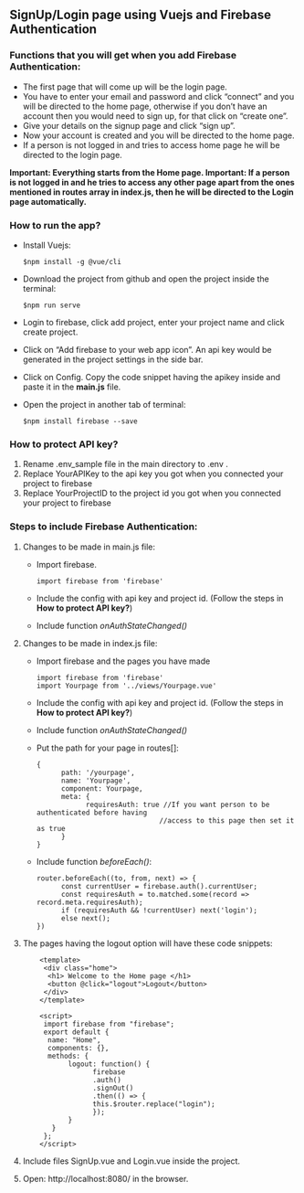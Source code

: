 ## SignUp/Login page using Vuejs and Firebase Authentication

### Functions that you will get when you add Firebase Authentication:

* The first page that will come up will be the login page.
* You have to enter your email and password and click “connect” and you will be directed to the home page, otherwise if you don’t have an account then you would need to sign up, for that click on “create one”.
* Give your details on the signup page and click “sign up”.
* Now your account is created and you will be directed to the home page.
* If a person is not logged in and tries to access home page he will be directed to the login page.

**Important: Everything starts from the Home page.
Important: If a person is not logged in and he tries to access any other page apart from the ones mentioned in routes array in index.js, then he will be directed to the Login page automatically.**

### How to run the app?

* Install Vuejs: 

      $npm install -g @vue/cli
      
* Download the project from github and open the project inside the terminal:

      $npm run serve
      
* Login to firebase, click add project, enter your project name and click create project.
* Click on “Add firebase to your web app icon”. An api key would be generated in the project settings in the side bar. 
* Click on Config. Copy the code snippet having the apikey inside and paste it in the **main.js** file. 
* Open the project in another tab of terminal:

      $npm install firebase --save

### How to protect API key?
1. Rename .env_sample file in the main directory to .env .
2. Replace YourAPIKey to the api key you got when you connected your project to firebase 
3. Replace YourProjectID to the project id you got when you connected your project to firebase 

### Steps to include Firebase Authentication:

1. Changes to be made in main.js file:
      * Import firebase.
      
            import firebase from 'firebase'
            
      * Include the config with api key and project id. (Follow the steps in **How to protect API key?**) 
      * Include function _onAuthStateChanged()_

2. Changes to be made in index.js file:
      * Import firebase and the pages you have made
      
            import firebase from 'firebase'
            import Yourpage from '../views/Yourpage.vue'
            
      * Include the config with api key and project id. (Follow the steps in **How to protect API key?**) 
      * Include function _onAuthStateChanged()_
      * Put the path for your page in routes[]:
      
            {
                  path: '/yourpage',
                  name: 'Yourpage',
                  component: Yourpage,
                  meta: {
                        requiresAuth: true //If you want person to be authenticated before having 
                                          //access to this page then set it as true
                  }
            }

      * Include function _beforeEach()_:
      
            router.beforeEach((to, from, next) => {
                  const currentUser = firebase.auth().currentUser;
                  const requiresAuth = to.matched.some(record => record.meta.requiresAuth);
                  if (requiresAuth && !currentUser) next('login');
                  else next();
            })

3. The pages having the logout option will have these code snippets: 

           <template>  
            <div class="home">  
             <h1> Welcome to the Home page </h1>  
             <button @click="logout">Logout</button>  
            </div>  
           </template>  
   
           <script>  
            import firebase from "firebase";    
            export default {  
             name: "Home",  
             components: {},  
             methods: {  
                  logout: function() {  
                        firebase  
                        .auth()  
                        .signOut()  
                        .then(() => {  
                        this.$router.replace("login");  
                        });  
                  }  
              }  
            };  
           </script>  
 
4. Include files SignUp.vue and Login.vue inside the project.
5. Open:  http://localhost:8080/ in the browser.
